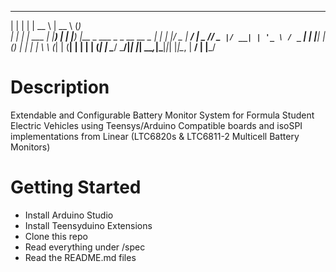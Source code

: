   _    _       _____    _____            _             
 | |  | |     |  __ \  |  __ \          (_)            
 | |  | | ___ | |__) | | |__) |__ _  ___ _ _ __   __ _ 
 | |  | |/ _ \|  ___/  |  _  // _` |/ __| | '_ \ / _` |
 | |__| | (_) | |      | | \ \ (_| | (__| | | | | (_| |
  \____/ \___/|_|      |_|  \_\__,_|\___|_|_| |_|\__, |
                                                  __/ |
                                                 |___/ 

# Description
Extendable and Configurable Battery Monitor System for Formula Student Electric Vehicles using
Teensys/Arduino Compatible boards and isoSPI implementations from Linear 
(LTC6820s & LTC6811-2 Multicell Battery Monitors)

# Getting Started
- Install Arduino Studio
- Install Teensyduino Extensions
- Clone this repo
- Read everything under /spec
- Read the README.md files